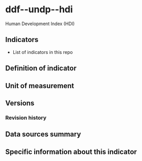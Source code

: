 # ddf--undp--hdi

Human Development Index (HDI)

## Indicators

- List of indicators in this repo

## Definition of indicator


## Unit of measurement


## Versions


### Revision history


## Data sources summary


## Specific information about this indicator

